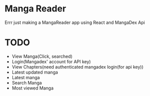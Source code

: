 # Manga Reader
Errr just making a MangaReader app using React and MangaDex Api
# TODO
- View Manga(Click, searched)
- Login(Mangadex' account for API key)
- View Chapters(need authenticated mangadex login(for api key))
- Latest updated manga
- Latest manga
- Search Manga
- Most viewed Manga


